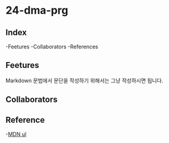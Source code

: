 # 24-dma-prg

## Index

-Feetures
-Collaborators
-References

## Feetures

Markdown 문법에서 문단을 작성하기 위해서는 그냥 작성하시면 됩니다.

## Collaborators

## Reference

-[MDN ul](https://www.google.com/)